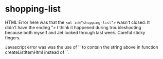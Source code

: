 # shopping-list
HTML Error here was that the `<ul id="shopping-list">` wasn't closed. It didn't have the ending "> I think it happened during troubleshooting because both myself and Jet looked through last week. Careful sticky fingers.
<p>Javascript error was  was the use of '' to contain the string above in function createListItemHtml instead of ``. </p>